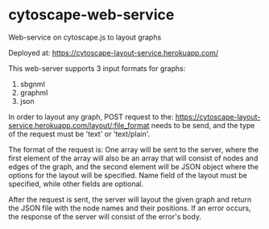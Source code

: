 # cytoscape-web-service
Web-service on cytoscape.js to layout graphs

Deployed at:
https://cytoscape-layout-service.herokuapp.com/

This web-server supports 3 input formats for graphs:
1. sbgnml
2. graphml
3. json

In order to layout any graph, POST request to the: https://cytoscape-layout-service.herokuapp.com/layout/:file_format needs to be send, and the type of the request must be 'text' or 'text/plain'.

The format of the request is:
One array will be sent to the server, where the first element of the array will also be an array that will consist of nodes and edges of the graph, and the second element will be JSON object where the options for the layout will be specified. Name field of the layout must be specified, while other fields are optional.

After the request is sent, the server will layout the given graph and return the JSON file with the node names and their positions.
If an error occurs, the response of the server will consist of the error's body.


